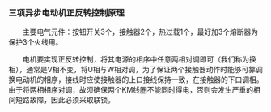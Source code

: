 ### 三项异步电动机正反转控制原理

　　主要电气元件：按钮开关3个，接触器2个，热过载1个，最好加3个熔断器为保护3个火线用。

　　电机要实现正反转控制，将其电源的相序中任意两相对调即可（我们称为换相），通常是V相不变，将U相与W相对调，为了保证两个接触器动作时能够可靠调换电动机的相序，接线时应使接触器的上口接线保持一致，在接触器的下口调相。由于将两相相序对调，故须确保两个KM线圈不能同时得电，否则会发生严重的相间短路故障，因此必须采取联锁。

